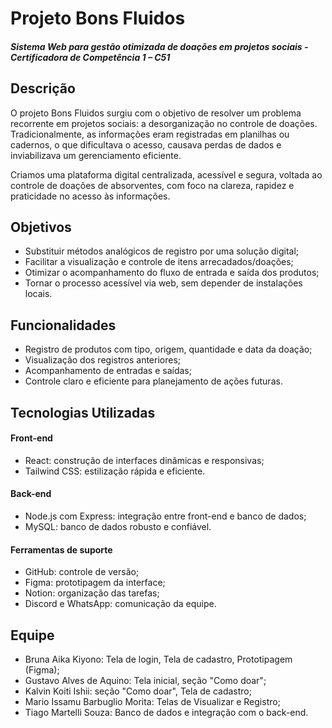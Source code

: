 # Projeto Bons Fluidos

##### Sistema Web para gestão otimizada de doações em projetos sociais - Certificadora de Competência 1 – C51

## Descrição

O projeto Bons Fluidos surgiu com o objetivo de resolver um problema recorrente em projetos sociais: a desorganização no controle de doações. Tradicionalmente, as informações eram registradas em planilhas ou cadernos, o que dificultava o acesso, causava perdas de dados e inviabilizava um gerenciamento eficiente.

Criamos uma plataforma digital centralizada, acessível e segura, voltada ao controle de doações de absorventes, com foco na clareza, rapidez e praticidade no acesso às informações.

## Objetivos
* Substituir métodos analógicos de registro por uma solução digital;
* Facilitar a visualização e controle de itens arrecadados/doações;
* Otimizar o acompanhamento do fluxo de entrada e saída dos produtos;
* Tornar o processo acessível via web, sem depender de instalações locais.

## Funcionalidades

* Registro de produtos com tipo, origem, quantidade e data da doação;
* Visualização dos registros anteriores;
* Acompanhamento de entradas e saídas;
* Controle claro e eficiente para planejamento de ações futuras.

## Tecnologias Utilizadas

#### Front-end
* React: construção de interfaces dinâmicas e responsivas;
* Tailwind CSS: estilização rápida e eficiente.

#### Back-end
* Node.js com Express: integração entre front-end e banco de dados;
* MySQL: banco de dados robusto e confiável.

#### Ferramentas de suporte
* GitHub: controle de versão;
* Figma: prototipagem da interface;
* Notion: organização das tarefas;
* Discord e WhatsApp: comunicação da equipe.

## Equipe
* Bruna Aika Kiyono: Tela de login, Tela de cadastro, Prototipagem (Figma);
* Gustavo Alves de Aquino: Tela inicial, seção "Como doar";
* Kalvin Koiti Ishii: seção "Como doar", Tela de cadastro;
* Mario Issamu Barbuglio Morita: Telas de Visualizar e Registro;
* Tiago Martelli Souza: Banco de dados e integração com o back-end.
